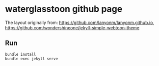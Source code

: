 # waterglasstoon github page
The layout originally from: https://github.com/lanyonm/lanyonm.github.io, https://github.com/wondershineone/jekyll-simple-webtoon-theme

## Run
```shell
bundle install
bundle exec jekyll serve
```
